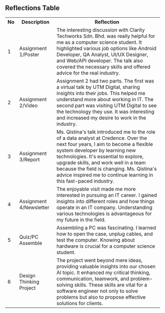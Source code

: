 <!DOCTYPE html>
<html lang="en">
<head>
  <meta charset="UTF-8">
  <meta name="viewport" content="width=device-width, initial-scale=1.0">
</head>
<body>

<h2>Reflections Table</h2>

<table>
  <tr>
    <th>No</th>
    <th>Description</th>
    <th>Reflection</th>
  </tr>
  <tr>
    <td>1</td>
    <td>Assignment 1/Poster</td>
    <td>The interesting discussion with Clarity Techworks Sdn. Bhd. was really helpful for me as a computer science student. It highlighted various job options like Android Developer, QA Analyst, UI/UX Designer, and Web/API developer. The talk also covered the necessary skills and offered advice for the real industry.</td>
  </tr>
  <tr>
    <td>2</td>
    <td>Assignment 2/Video</td>
    <td>Assignment 2 had two parts. The first was a virtual talk by UTM Digital, sharing insights into their jobs. This helped me understand more about working in IT. The second part was visiting UTM Digital to see the technology they use. It was interesting and increased my desire to work in the industry.</td>
  </tr>
  <tr>
    <td>3</td>
    <td>Assignment 3/Report</td>
    <td>Ms. Qistina's talk introduced me to the role of a data analyst at Credence. Over the next four years, I aim to become a flexible system developer by learning new technologies. It's essential to explore, upgrade skills, and work well in a team because the field is changing. Ms. Qistina's advice inspired me to continue learning in this fast-paced industry.</td>
  </tr>
  <tr>
    <td>4</td>
    <td>Assignment 4/Newsletter</td>
    <td>The enjoyable visit made me more interested in pursuing an IT career. I gained insights into different roles and how things operate in an IT company. Understanding various technologies is advantageous for my future in the field.</td>
  </tr>
  <tr>
    <td>5</td>
    <td>Quiz/PC Assemble</td>
    <td>Assembling a PC was fascinating. I learned how to open the case, unplug cables, and test the computer. Knowing about hardware is crucial for a computer science student.</td>
  </tr>
  <tr>
    <td>6</td>
    <td>Design Thinking Project</td>
    <td>The project went beyond mere ideas, providing valuable insights into our chosen AI topic. It enhanced my critical thinking, communication, teamwork, and problem-solving skills. These skills are vital for a software engineer not only to solve problems but also to propose effective solutions for clients.</td>
  </tr>
</table>

</body>
</html>
